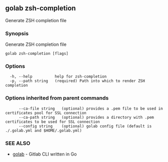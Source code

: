 ## golab zsh-completion

Generate ZSH completion file

### Synopsis


Generate ZSH completion file

```
golab zsh-completion [flags]
```

### Options

```
  -h, --help          help for zsh-completion
  -p, --path string   (required) Path into which to render ZSH completion
```

### Options inherited from parent commands

```
      --ca-file string   (optional) provides a .pem file to be used in certificates pool for SSL connection
      --ca-path string   (optional) provides a directory with .pem certificates to be used for SSL connection
      --config string    (optional) golab config file (default is ./.golab.yml and $HOME/.golab.yml)
```

### SEE ALSO
* [golab](golab.md)	 - Gitlab CLI written in Go

